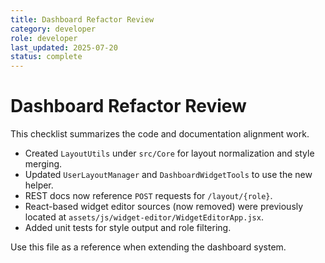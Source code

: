 ```yaml
---
title: Dashboard Refactor Review
category: developer
role: developer
last_updated: 2025-07-20
status: complete
---
```


# Dashboard Refactor Review

This checklist summarizes the code and documentation alignment work.

- Created `LayoutUtils` under `src/Core` for layout normalization and style merging.
- Updated `UserLayoutManager` and `DashboardWidgetTools` to use the new helper.
- REST docs now reference `POST` requests for `/layout/{role}`.
- React-based widget editor sources (now removed) were previously located at `assets/js/widget-editor/WidgetEditorApp.jsx`.
- Added unit tests for style output and role filtering.

Use this file as a reference when extending the dashboard system.

